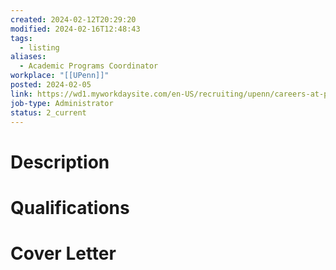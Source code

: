 ```yaml
---
created: 2024-02-12T20:29:20
modified: 2024-02-16T12:48:43
tags:
  - listing
aliases:
  - Academic Programs Coordinator
workplace: "[[UPenn]]"
posted: 2024-02-05
link: https://wd1.myworkdaysite.com/en-US/recruiting/upenn/careers-at-penn/details/Academic-Programs-Coordinator--Katz-Center-for-Advanced-Judaic-Studies_JR00085654?timeType=6d8964d0eaac01510778bc79b9058000&jobFamily=ac2a3e0e9a8601d3c4ab6bdc42096e07&jobFamily=ac2a3e0e9a860160ab567cdc4209c807&jobFamily=c30c28519a2b1000cce3d06eadee0000
job-type: Administrator
status: 2_current
---
```

# Description

# Qualifications

# Cover Letter
